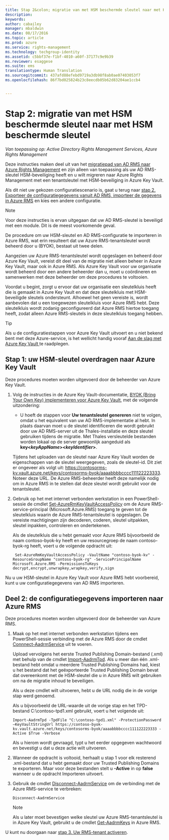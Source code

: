 ```yaml
---
title: Stap 2&colon; migratie van met HSM beschermde sleutel naar met HSM beschermde sleutel | Azure RMS
description: 
keywords: 
author: cabailey
manager: mbaldwin
ms.date: 08/17/2016
ms.topic: article
ms.prod: azure
ms.service: rights-management
ms.technology: techgroup-identity
ms.assetid: c5bbf37e-f1bf-4010-a60f-37177c9e9b39
ms.reviewer: esaggese
ms.suite: ems
translationtype: Human Translation
ms.sourcegitcommit: 437afd88efebd9719a3db98f8ab0ae07403053f7
ms.openlocfilehash: 86f7bd025824b23c8eecdb05b62d83204ae1ccb4


---
```


# Stap 2: migratie van met HSM beschermde sleutel naar met HSM beschermde sleutel

*Van toepassing op: Active Directory Rights Management Services, Azure Rights Management*


Deze instructies maken deel uit van het [migratiepad van AD RMS naar Azure Rights Management](migrate-from-ad-rms-to-azure-rms.md) en zijn alleen van toepassing als uw AD RMS-sleutel HSM-beveiliging heeft en u wilt migreren naar Azure Rights Management met een tenantsleutel met HSM-beveiliging in Azure Key Vault. 

Als dit niet uw gekozen configuratiescenario is, gaat u terug naar [stap 2. Exporteer de configuratiegegevens vanuit AD RMS, importeer de gegevens in Azure RMS](migrate-from-ad-rms-phase1.md#step-2-export-configuration-data-from-ad-rms-and-import-it-to-azure-rms) en kies een andere configuratie.

> [!NOTE]
> Voor deze instructies is ervan uitgegaan dat uw AD RMS-sleutel is beveiligd met een module. Dit is de meest voorkomende geval. 

De procedure om uw HSM-sleutel en AD RMS-configuratie te importeren in Azure RMS, wat erin resulteert dat uw Azure RMS-tenantsleutel wordt beheerd door u (BYOK), bestaat uit twee delen.

Aangezien uw Azure RMS-tenantsleutel wordt opgeslagen en beheerd door Azure Key Vault, vereist dit deel van de migratie niet alleen beheer in Azure Key Vault, maar ook in Azure RMS. Als Azure Key Vault voor uw organisatie wordt beheerd door een andere beheerder dan u, moet u coördineren en samenwerken met deze beheerder om deze procedures te voltooien.

Voordat u begint, zorgt u ervoor dat uw organisatie een sleutelkluis heeft die is gemaakt in Azure Key Vault en dat deze sleutelkluis met HSM-beveiligde sleutels ondersteunt. Alhoewel het geen vereiste is, wordt aanbevolen dat u een toegewezen sleutelkluis voor Azure RMS hebt. Deze sleutelkluis wordt zodanig geconfigureerd dat Azure RMS hiertoe toegang heeft, zodat alleen Azure RMS-sleutels in deze sleutelkluis toegang hebben.


> [!TIP]
> Als u de configuratiestappen voor Azure Key Vault uitvoert en u niet bekend bent met deze Azure-service, is het wellicht handig vooraf [Aan de slag met Azure Key Vault ](https://azure.microsoft.com/documentation/articles/key-vault-get-started/) te raadplegen. 


## Stap 1: uw HSM-sleutel overdragen naar Azure Key Vault

Deze procedures moeten worden uitgevoerd door de beheerder van Azure Key Vault.

1.  Volg de instructies in de Azure Key Vault-documentatie, [BYOK (Bring Your Own Key) implementeren voor Azure Key Vault](https://azure.microsoft.com/documentation/articles/key-vault-hsm-protected-keys/#implementing-bring-your-own-key-byok-for-azure-key-vault), met de volgende uitzondering:

    - U hoeft de stappen voor **Uw tenantsleutel genereren** niet te volgen, omdat u het equivalent van uw AD RMS-implementatie al hebt. In plaats daarvan moet u de sleutel identificeren die wordt gebruikt door uw AD RMS-server uit de Thales-installatie en deze sleutel gebruiken tijdens de migratie. Met Thales versleutelde bestanden worden lokaal op de server gewoonlijk aangeduid als **key<*keyAppName*><*keyIdentifier*>**.

    Tijdens het uploaden van de sleutel naar Azure Key Vault worden de eigenschappen van de sleutel weergegeven, zoals de sleutel-id. Dit ziet er ongeveer als volgt uit: https://contosorms-kv.vault.azure.net/keys/contosorms-byok/aaaabbbbcccc111122223333. Noteer deze URL. De Azure RMS-beheerder heeft deze namelijk nodig om in Azure RMS in te stellen dat deze sleutel wordt gebruikt voor de tenantsleutel.

2. Gebruik op het met internet verbonden werkstation in een PowerShell-sessie de cmdlet [Set-AzureRmKeyVaultAccessPolicy](https://msdn.microsoft.com/library/mt603625.aspx ) om de Azure RMS-service-principal (Microsoft.Azure.RMS) toegang te geven tot de sleutelkluis waarin de Azure RMS-tenantsleutel is opgeslagen. De vereiste machtigingen zijn decoderen, coderen, sleutel uitpakken, sleutel inpakken, controleren en ondertekenen.
    
    Als de sleutelkluis die u hebt gemaakt voor Azure RMS bijvoorbeeld de naam contoso-byok-ky heeft en uw resourcegroep de naam contoso-byok-rg heeft, voert u de volgende opdracht uit:
    
        Set-AzureRmKeyVaultAccessPolicy -VaultName "contoso-byok-kv" -ResourceGroupName "contoso-byok-rg" -ServicePrincipalName Microsoft.Azure.RMS -PermissionsToKeys decrypt,encrypt,unwrapkey,wrapkey,verify,sign


Nu u uw HSM-sleutel in Azure Key Vault voor Azure RMS hebt voorbereid, kunt u uw configuratiegegevens van AD RMS importeren.

## Deel 2: de configuratiegegevens importeren naar Azure RMS

Deze procedures moeten worden uitgevoerd door de beheerder van Azure RMS.

1.  Maak op het met internet verbonden werkstation tijdens een PowerShell-sessie verbinding met de Azure RMS door de cmdlet [Connnect-AadrmService](https://msdn.microsoft.com/library/dn629415.aspx ) uit te voeren.
    
    Upload vervolgens het eerste Trusted Publishing Domain-bestand (.xml) met behulp van de cmdlet [Import-AadrmTpd](https://msdn.microsoft.com/library/dn857523.aspx). Als u meer dan één .xml-bestand hebt omdat u meerdere Trusted Publishing Domains had, kiest u het bestand dat het geëxporteerde Trusted Publishing Domain bevat dat overeenkomt met de HSM-sleutel die u in Azure RMS wilt gebruiken om na de migratie inhoud te beveiligen. 
    
    Als u deze cmdlet wilt uitvoeren, hebt u de URL nodig die in de vorige stap werd genoemd.
    
    Als u bijvoorbeeld de URL-waarde uit de vorige stap en het TPD-bestand C:\contoso-tpd1.xml gebruikt, voert u het volgende uit:
    
    ```
    Import-AadrmTpd -TpdFile "C:\contoso-tpd1.xml" -ProtectionPassword –KeyVaultStringUrl https://contoso-byok-kv.vault.azure.net/keys/contosorms-byok/aaaabbbbcccc111122223333 -Active $True -Verbose
    ```
    
    Als u hierom wordt gevraagd, typt u het eerder opgegeven wachtwoord en bevestigt u dat u deze actie wilt uitvoeren.

2.  Wanneer de opdracht is voltooid, herhaalt u stap 1 voor elk resterend .xml-bestand dat u hebt gemaakt door uw Trusted Publishing Domains te exporteren. Maar voor deze bestanden stelt u **-Active** in op **false** wanneer u de opdracht Importeren uitvoert.  

3.  Gebruik de cmdlet [Disconnect-AadrmService](http://msdn.microsoft.com/library/windowsazure/dn629416.aspx) om de verbinding met de Azure RMS-service te verbreken:

    ```
    Disconnect-AadrmService
    ```

    > [!NOTE]
    > Als u later moet bevestigen welke sleutel uw Azure RMS-tenantsleutel is in Azure Key Vault, gebruikt u de cmdlet [Get-AadrmKeys](https://msdn.microsoft.com/library/dn629420.aspx) in Azure RMS.

U kunt nu doorgaan naar [stap 3. Uw RMS-tenant activeren](migrate-from-ad-rms-phase1.md#step-3-activate-your-rms-tenant).




<!--HONumber=Aug16_HO3-->


